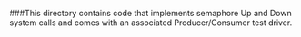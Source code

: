 ###This directory contains code that implements semaphore Up and Down system calls and comes with an associated Producer/Consumer test driver.